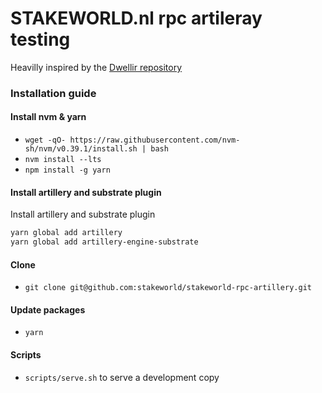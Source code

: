 # STAKEWORLD.nl rpc artileray testing
Heavilly inspired by the [Dwellir repository](https://github.com/dwellir-public/artillery-engine-substrate)

### Installation guide

#### Install nvm & yarn
* `wget -qO- https://raw.githubusercontent.com/nvm-sh/nvm/v0.39.1/install.sh | bash`
* `nvm install --lts`
* `npm install -g yarn`

#### Install artillery and substrate plugin
Install artillery and substrate plugin
```sh
yarn global add artillery
yarn global add artillery-engine-substrate
```

#### Clone
* `git clone git@github.com:stakeworld/stakeworld-rpc-artillery.git`

#### Update packages
* `yarn`

#### Scripts
* `scripts/serve.sh` to serve a development copy
